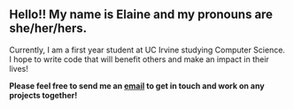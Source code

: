 
<!---
elainelt/elainelt is a ✨ special ✨ repository because its `README.md` (this file) appears on your GitHub profile.
You can click the Preview link to take a look at your changes.
--->

## **Hello!! My name is Elaine and my pronouns are she/her/hers.**
Currently, I am a first year student at UC Irvine studying Computer Science.  
I hope to write code that will benefit others and make an impact in their lives!

**Please feel free to send me an [email](mailto:elainelt@uci.edu) to get in touch and work on any projects together!**
